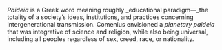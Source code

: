 _Paideia_ is a Greek word meaning roughly _educational paradigm—_the totality of a society’s ideas, institutions, and practices concerning intergenerational transmission. Comenius envisioned a _planetary_ _paideia_ that was integrative of science and religion, while also being universal, including all peoples regardless of sex, creed, race, or nationality.